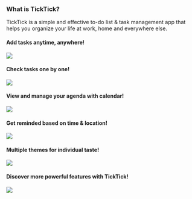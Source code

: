 ### What is TickTick?

TickTick is a simple and effective to-do list & task management app that helps you organize your life at work, home and everywhere else.

#### Add tasks anytime, anywhere!

![](tidy.png)

#### Check tasks one by one!

![](itemize.png)

#### View and manage your agenda with calendar!

![](simple.png)

#### Get reminded based on time & location!

![](reminded.png)

#### Multiple themes for individual taste!

![](themes.png)

#### Discover more powerful features with TickTick! 

![](integration.png)

